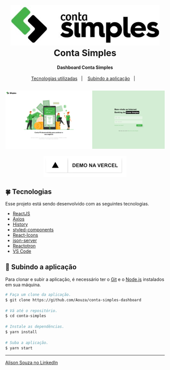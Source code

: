 <h1 align="center">
    <img alt="Conta Simples" src="./.github/logo.jpg" />
    <br>
    Conta Simples
</h1>

<h4 align="center">
  Dashboard Conta Simples
</h4>

<p align="center">
  <a href="#four_leaf_clover-tecnologias-utilizadas">Tecnologias utilizadas</a>&nbsp;&nbsp;&nbsp;|&nbsp;&nbsp;&nbsp;
  <a href="#rocket-subindo-a-aplicação">Subindo a aplicação</a>&nbsp;&nbsp;&nbsp;|&nbsp;&nbsp;&nbsp;
</p>

<h2 align="center">
  <img alt="Página de login" src="./.github/login-page.png" />
</h2>

<p align="center">
  <a href="https://simples-dashboard.vercel.app/" target="_blank">
    <img alt="See on vercel" src="./.github/demo-on-vercel.png">
  </a>
</p>

## :four_leaf_clover: Tecnologias

Esse projeto está sendo desenvolvido com as seguintes tecnologias.

- [ReactJS](https://reactjs.org/)
- [Axios](https://github.com/axios/axios)
- [History](https://www.npmjs.com/package/history)
- [styled-components](https://www.styled-components.com/)
- [React-Icons](https://react-icons.netlify.com/)
- [json-server](https://github.com/typicode/json-server)
- [Reactotron](https://infinite.red/reactotron)
- [VS Code][vc]

## :rocket: Subindo a aplicação

Para clonar e subir a aplicação, é necessário ter o [Git](https://git-scm.com) e o [Node.js][nodejs] instalados em sua máquina.

```bash
# Faça um clone da aplicação.
$ git clone https://github.com/Aouza/conta-simples-dashboard

# Vá até o repositório.
$ cd conta-simples

# Instale as dependências.
$ yarn install

# Suba a aplicação.
$ yarn start
```

---

[Alison Souza no LinkedIn](https://www.linkedin.com/in/alisonsouza/)

[nodejs]: https://nodejs.org/
[yarn]: https://yarnpkg.com/
[vc]: https://code.visualstudio.com/
